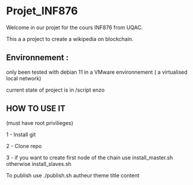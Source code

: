 # Projet_INF876

Welcome in our projet for the cours INF876 from UQAC.

This a a project to create a wikipedia on blockchain.

## Environnement : 

only been tested with debian 11 in a VMware environnement ( a virtualised local network)

current state of project is in /script enzo


## HOW TO USE IT 
(must have root privilieges) 

1 - Install git

2 - Clone repo

3 - if you want to create first node of the chain use install_master.sh otherwise install_slaves.sh

To publish use 
./publish.sh autheur theme title content

